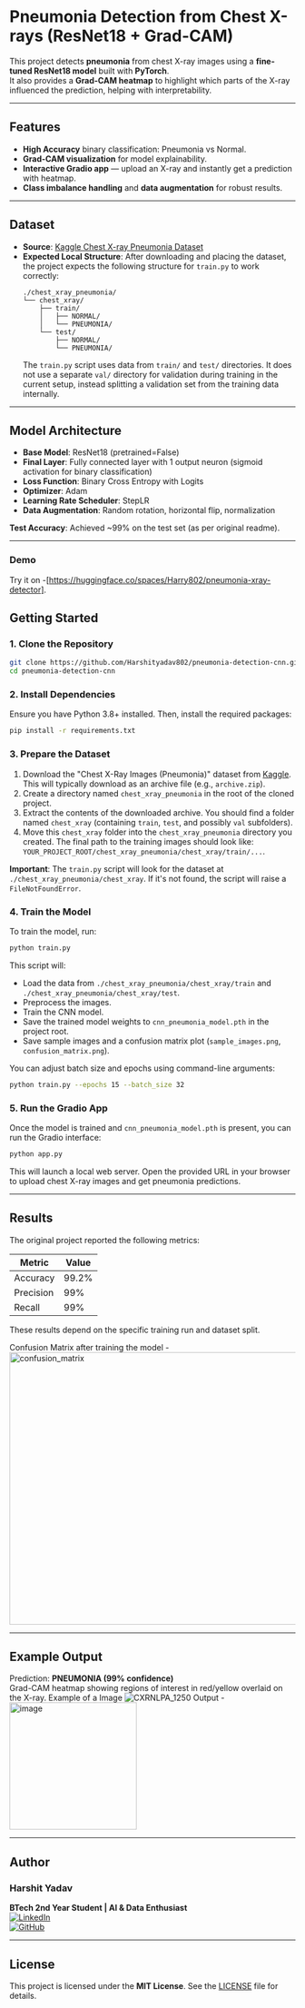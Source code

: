 # Pneumonia Detection from Chest X-rays (ResNet18 + Grad-CAM)

This project detects **pneumonia** from chest X-ray images using a **fine-tuned ResNet18 model** built with **PyTorch**.  
It also provides a **Grad-CAM heatmap** to highlight which parts of the X-ray influenced the prediction, helping with interpretability.

---

##  Features
- **High Accuracy** binary classification: Pneumonia vs Normal.
- **Grad-CAM visualization** for model explainability.
- **Interactive Gradio app** — upload an X-ray and instantly get a prediction with heatmap.
- **Class imbalance handling** and **data augmentation** for robust results.

---

##  Dataset

- **Source**: [Kaggle Chest X-ray Pneumonia Dataset](https://www.kaggle.com/datasets/paultimothymooney/chest-xray-pneumonia)
- **Expected Local Structure**: After downloading and placing the dataset, the project expects the following structure for `train.py` to work correctly:
  ```
  ./chest_xray_pneumonia/
  └── chest_xray/
      ├── train/
      │   ├── NORMAL/
      │   └── PNEUMONIA/
      └── test/
          ├── NORMAL/
          └── PNEUMONIA/
  ```
  The `train.py` script uses data from `train/` and `test/` directories. It does not use a separate `val/` directory for validation during training in the current setup, instead splitting a validation set from the training data internally.

---

##  Model Architecture
- **Base Model**: ResNet18 (pretrained=False)
- **Final Layer**: Fully connected layer with 1 output neuron (sigmoid activation for binary classification)
- **Loss Function**: Binary Cross Entropy with Logits
- **Optimizer**: Adam
- **Learning Rate Scheduler**: StepLR
- **Data Augmentation**: Random rotation, horizontal flip, normalization

**Test Accuracy**: Achieved ~99% on the test set (as per original readme).

---
### Demo 
Try it on -[https://huggingface.co/spaces/Harry802/pneumonia-xray-detector].

##  Getting Started

### 1. Clone the Repository

```bash
git clone https://github.com/Harshityadav802/pneumonia-detection-cnn.git
cd pneumonia-detection-cnn
```

### 2. Install Dependencies

Ensure you have Python 3.8+ installed. Then, install the required packages:
```bash
pip install -r requirements.txt
```

### 3. Prepare the Dataset

1.  Download the "Chest X-Ray Images (Pneumonia)" dataset from [Kaggle](https://www.kaggle.com/datasets/paultimothymooney/chest-xray-pneumonia). This will typically download as an archive file (e.g., `archive.zip`).
2.  Create a directory named `chest_xray_pneumonia` in the root of the cloned project.
3.  Extract the contents of the downloaded archive. You should find a folder named `chest_xray` (containing `train`, `test`, and possibly `val` subfolders).
4.  Move this `chest_xray` folder into the `chest_xray_pneumonia` directory you created. The final path to the training images should look like: `YOUR_PROJECT_ROOT/chest_xray_pneumonia/chest_xray/train/...`.

**Important**: The `train.py` script will look for the dataset at `./chest_xray_pneumonia/chest_xray`. If it's not found, the script will raise a `FileNotFoundError`.

### 4. Train the Model

To train the model, run:
```bash
python train.py
```
This script will:
- Load the data from `./chest_xray_pneumonia/chest_xray/train` and `./chest_xray_pneumonia/chest_xray/test`.
- Preprocess the images.
- Train the CNN model.
- Save the trained model weights to `cnn_pneumonia_model.pth` in the project root.
- Save sample images and a confusion matrix plot (`sample_images.png`, `confusion_matrix.png`).

You can adjust batch size and epochs using command-line arguments:
```bash
python train.py --epochs 15 --batch_size 32
```

### 5. Run the Gradio App

Once the model is trained and `cnn_pneumonia_model.pth` is present, you can run the Gradio interface:
```bash
python app.py
```
This will launch a local web server. Open the provided URL in your browser to upload chest X-ray images and get pneumonia predictions.

---

##  Results

The original project reported the following metrics:

| Metric     | Value  |
|------------|--------|
| Accuracy   | 99.2%  |
| Precision  | 99%  |
| Recall     | 99%  |

These results depend on the specific training run and dataset split.

Confusion Matrix after training the model - 
<img width="640" height="480" alt="confusion_matrix" src="https://github.com/user-attachments/assets/b2882ef1-510d-48ce-9a16-0855c4250736" />

---
##  Example Output
Prediction: **PNEUMONIA (99% confidence)**  
Grad-CAM heatmap showing regions of interest in red/yellow overlaid on the X-ray.
Example of a Image
![CXRNLPA_1250](https://github.com/user-attachments/assets/13999db7-390f-4311-8939-1bdcbbf60e62)
Output - <img width="224" height="224" alt="image" src="https://github.com/user-attachments/assets/79ebdec4-7811-42d3-844c-cc71f1ce0029" />


---

##  Author

### Harshit Yadav  
**BTech 2nd Year Student | AI & Data Enthusiast**  
[![LinkedIn](https://img.shields.io/badge/-LinkedIn-0077B5?style=round&logo=linkedin)](https://www.linkedin.com/in/harshityadav802/)  
[![GitHub](https://img.shields.io/badge/-GitHub-181717?style=flat&logo=github)](https://github.com/Harshityadav802/)

---

##  License

This project is licensed under the **MIT License**. See the [LICENSE](LICENSE) file for details.
